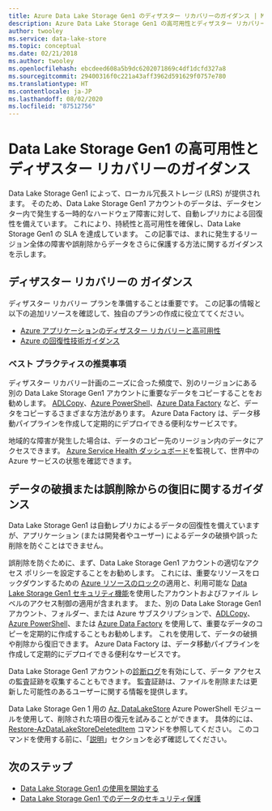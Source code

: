 ```yaml
---
title: Azure Data Lake Storage Gen1 のディザスター リカバリーのガイダンス | Microsoft Docs
description: Azure Data Lake Storage Gen1 の高可用性とディザスター リカバリーのガイダンス
author: twooley
ms.service: data-lake-store
ms.topic: conceptual
ms.date: 02/21/2018
ms.author: twooley
ms.openlocfilehash: ebcdeed608a5b9dc6202071869c4df1dcfd327a8
ms.sourcegitcommit: 29400316f0c221a43aff3962d591629f0757e780
ms.translationtype: HT
ms.contentlocale: ja-JP
ms.lasthandoff: 08/02/2020
ms.locfileid: "87512756"
---
```

# <a name="high-availability-and-disaster-recovery-guidance-for-data-lake-storage-gen1"></a>Data Lake Storage Gen1 の高可用性とディザスター リカバリーのガイダンス

Data Lake Storage Gen1 によって、ローカル冗長ストレージ (LRS) が提供されます。 そのため、Data Lake Storage Gen1 アカウントのデータは、データセンター内で発生する一時的なハードウェア障害に対して、自動レプリカによる回復性を備えています。 これにより、持続性と高可用性を確保し、Data Lake Storage Gen1 の SLA を達成しています。 この記事では、まれに発生するリージョン全体の障害や誤削除からデータをさらに保護する方法に関するガイダンスを示します。

## <a name="disaster-recovery-guidance"></a>ディザスター リカバリーの ガイダンス

ディザスター リカバリー プランを準備することは重要です。 この記事の情報と以下の追加リソースを確認して、独自のプランの作成に役立ててください。

* [Azure アプリケーションのディザスター リカバリーと高可用性](../resiliency/resiliency-disaster-recovery-high-availability-azure-applications.md)
* [Azure の回復性技術ガイダンス](../resiliency/resiliency-technical-guidance.md)

### <a name="best-practice-recommendations"></a>ベスト プラクティスの推奨事項

ディザスター リカバリー計画のニーズに合った頻度で、別のリージョンにある別の Data Lake Storage Gen1 アカウントに重要なデータをコピーすることをお勧めします。 [ADLCopy](data-lake-store-copy-data-azure-storage-blob.md)、[Azure PowerShell](data-lake-store-get-started-powershell.md)、[Azure Data Factory](../data-factory/connector-azure-data-lake-store.md) など、データをコピーするさまざまな方法があります。 Azure Data Factory は、データ移動パイプラインを作成して定期的にデプロイできる便利なサービスです。

地域的な障害が発生した場合は、データのコピー先のリージョン内のデータにアクセスできます。 [Azure Service Health ダッシュボード](https://azure.microsoft.com/status/)を監視して、世界中の Azure サービスの状態を確認できます。

## <a name="data-corruption-or-accidental-deletion-recovery-guidance"></a>データの破損または誤削除からの復旧に関するガイダンス

Data Lake Storage Gen1 は自動レプリカによるデータの回復性を備えていますが、アプリケーション (または開発者やユーザー) によるデータの破損や誤った削除を防ぐことはできません。

誤削除を防ぐために、まず、Data Lake Storage Gen1 アカウントの適切なアクセス ポリシーを設定することをお勧めします。 これには、重要なリソースをロックダウンするための [Azure リソースのロック](../azure-resource-manager/management/lock-resources.md)の適用と、利用可能な [Data Lake Storage Gen1 セキュリティ機能](data-lake-store-security-overview.md)を使用したアカウントおよびファイル レベルのアクセス制御の適用が含まれます。 また、別の Data Lake Storage Gen1 アカウント、フォルダー、または Azure サブスクリプションで、[ADLCopy](data-lake-store-copy-data-azure-storage-blob.md)、[Azure PowerShell](data-lake-store-get-started-powershell.md)、または [Azure Data Factory](../data-factory/connector-azure-data-lake-store.md) を使用して、重要なデータのコピーを定期的に作成することもお勧めします。 これを使用して、データの破損や削除から復旧できます。 Azure Data Factory は、データ移動パイプラインを作成して定期的にデプロイできる便利なサービスです。

Data Lake Storage Gen1 アカウントの[診断ログ](data-lake-store-diagnostic-logs.md)を有効にして、データ アクセスの監査証跡を収集することもできます。 監査証跡は、ファイルを削除または更新した可能性のあるユーザーに関する情報を提供します。

Data Lake Storage Gen 1 用の [Az. DataLakeStore](https://docs.microsoft.com/powershell/module/az.datalakestore/) Azure PowerShell モジュールを使用して、削除された項目の復元を試みることができます。 具体的には、[Restore-AzDataLakeStoreDeletedItem](https://docs.microsoft.com/powershell/module/az.datalakestore/restore-azdatalakestoredeleteditem) コマンドを参照してください。 このコマンドを使用する前に、「[説明](https://docs.microsoft.com/powershell/module/az.datalakestore/restore-azdatalakestoredeleteditem#description)」セクションを必ず確認してください。

## <a name="next-steps"></a>次のステップ

* [Data Lake Storage Gen1 の使用を開始する](data-lake-store-get-started-portal.md)
* [Data Lake Storage Gen1 でのデータのセキュリティ保護](data-lake-store-secure-data.md)
